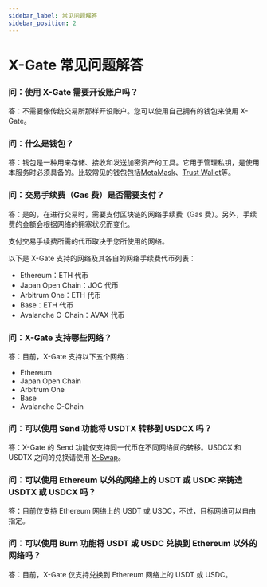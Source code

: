 ```yaml
---
sidebar_label: 常见问题解答
sidebar_position: 2
---
```


# X-Gate 常见问题解答

### 问：使用 X-Gate 需要开设账户吗？

答：不需要像传统交易所那样开设账户。您可以使用自己拥有的钱包来使用 X-Gate。

### 问：什么是钱包？

答：钱包是一种用来存储、接收和发送加密资产的工具。它用于管理私钥，是使用本服务时必须具备的。比较常见的钱包包括[MetaMask](https://metamask.io/)、[Trust Wallet](https://trustwallet.com/)等。

### 问：**交易手续费（Gas 费）是否需要支付？**

答：是的，在进行交易时，需要支付区块链的网络手续费（Gas 费）。另外，手续费的金额会根据网络的拥塞状况而变化。

支付交易手续费所需的代币取决于您所使用的网络。

以下是 X-Gate 支持的网络及其各自的网络手续费代币列表：

- Ethereum：ETH 代币
- Japan Open Chain：JOC 代币
- Arbitrum One：ETH 代币
- Base：ETH 代币
- Avalanche C-Chain：AVAX 代币

### **问：X-Gate 支持哪些网络？**

答：目前，X-Gate 支持以下五个网络：

- Ethereum
- Japan Open Chain
- Arbitrum One
- Base
- Avalanche C-Chain

### **问：可以使用 Send 功能将 USDTX 转移到 USDCX 吗？**

答：X-Gate 的 Send 功能仅支持同一代币在不同网络间的转移。USDCX 和 USDTX 之间的兑换请使用 [X-Swap](https://x-swap.org)。

### **问：可以使用 Ethereum 以外的网络上的 USDT 或 USDC 来铸造 USDTX 或 USDCX 吗？**

答：目前仅支持 Ethereum 网络上的 USDT 或 USDC，不过，目标网络可以自由指定。

### **问：可以使用 Burn 功能将 USDT 或 USDC 兑换到 Ethereum 以外的网络吗？**

答：目前，X-Gate 仅支持兑换到 Ethereum 网络上的 USDT 或 USDC。